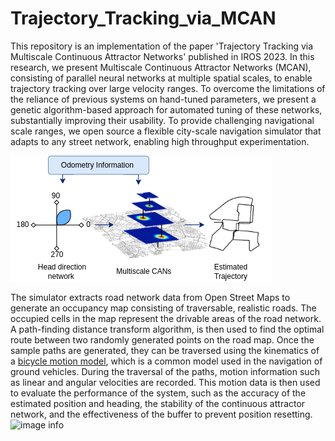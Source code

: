 # Trajectory_Tracking_via_MCAN

This repository is an implementation of the paper 'Trajectory Tracking via Multiscale Continuous Attractor Networks' published in IROS 2023. In this research, we present Multiscale Continuous Attractor Networks (MCAN), consisting of parallel neural networks at multiple spatial scales, to enable trajectory tracking over large velocity ranges. To overcome the limitations of the reliance of previous systems on hand-tuned parameters, we present a genetic algorithm-based approach for automated tuning of these networks, substantially improving their usability. To provide challenging navigational scale ranges, we open source a flexible city-scale navigation simulator that adapts to any street network, enabling high throughput experimentation. 

![image info](./Results/PaperFigures/Architecture.png)

The simulator extracts road network data from Open Street Maps to generate an occupancy map consisting of traversable, realistic roads. The occupied cells in the map represent the drivable areas of the road network. A path-finding distance transform algorithm, is then used to find the optimal route between two randomly generated points on the road map. Once the sample paths are generated, they can be traversed using the kinematics of a [bicycle motion model](https://github.com/winstxnhdw/KinematicBicycleModel), which is a common model used in the navigation of ground vehicles. During the traversal of the paths, motion information such as linear and angular velocities are recorded. This motion data is then used to evaluate the performance of the system, such as the accuracy of the estimated position and heading, the stability of the continuous attractor network, and the effectiveness of the buffer to prevent position resetting.
![image info](./Results/PaperFigures/BerlinPathFollowing.gif)

